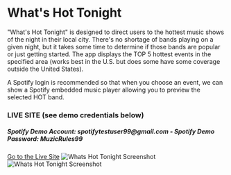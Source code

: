 <h1>What's Hot Tonight</h1>

"What's Hot Tonight" is designed to direct users to the hottest music shows of the night in their local city.  There's no shortage of bands playing on a given night, but it takes some time to determine if those bands are popular or just getting started.  The app displays the TOP 5 hottest events in the specified area (works best in the U.S. but does some have some coverage outside the United States).

A Spotify login is recommended so that when you choose an event, we can show a Spotify embedded music player allowing you to preview the selected HOT band.

<h3>LIVE SITE (see demo credentials below)</h3>
<h5><b>Spotify Demo Account:</b> spotifytestuser99@gmail.com - <b>Spotify Demo Password:</b> MuzicRules99</h5>
<a target="_new" href="https://whatshot2nite.azurewebsites.net/">Go to the Live Site</a> 

<img alt="Whats Hot Tonight Screenshot" src="https://whatshot2nite.azurewebsites.net/images/screen1.png?v1" />

<img alt="Whats Hot Tonight Screenshot" src="https://whatshot2nite.azurewebsites.net/images/screen2.png?v1" />